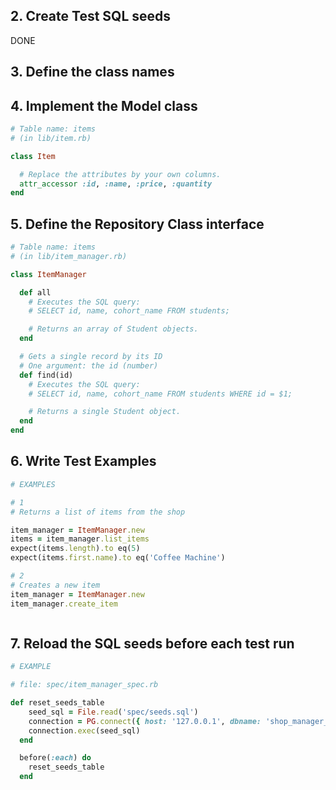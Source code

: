 ## 2. Create Test SQL seeds

DONE

## 3. Define the class names

## 4. Implement the Model class

```ruby
# Table name: items
# (in lib/item.rb)

class Item

  # Replace the attributes by your own columns.
  attr_accessor :id, :name, :price, :quantity
end
```
## 5. Define the Repository Class interface

```ruby
# Table name: items
# (in lib/item_manager.rb)

class ItemManager

  def all
    # Executes the SQL query:
    # SELECT id, name, cohort_name FROM students;

    # Returns an array of Student objects.
  end

  # Gets a single record by its ID
  # One argument: the id (number)
  def find(id)
    # Executes the SQL query:
    # SELECT id, name, cohort_name FROM students WHERE id = $1;

    # Returns a single Student object.
  end
end
```

## 6. Write Test Examples

```ruby
# EXAMPLES

# 1
# Returns a list of items from the shop

item_manager = ItemManager.new
items = item_manager.list_items
expect(items.length).to eq(5)
expect(items.first.name).to eq('Coffee Machine')

# 2
# Creates a new item 
item_manager = ItemManager.new
item_manager.create_item



```

## 7. Reload the SQL seeds before each test run

```ruby
# EXAMPLE

# file: spec/item_manager_spec.rb

def reset_seeds_table
    seed_sql = File.read('spec/seeds.sql')
    connection = PG.connect({ host: '127.0.0.1', dbname: 'shop_manager_test' })
    connection.exec(seed_sql)
  end

  before(:each) do 
    reset_seeds_table
  end

```